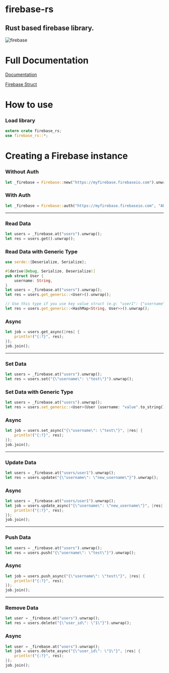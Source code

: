 # firebase-rs

Rust based firebase library.
---
![firebase](https://seeklogo.com/images/F/firebase-logo-402F407EE0-seeklogo.com.png 'Firebase')

# Full Documentation
[Documentation](https://docs.rs/firebase-rs/1.0.3/firebase_rs/)

[Firebase Struct](https://docs.rs/firebase-rs/1.0.3/firebase_rs/struct.Firebase.html)

# How to use

### Load library
````rust
extern crate firebase_rs;
use firebase_rs::*;
````

# Creating a Firebase instance

### Without Auth
````rust
let _firebase = Firebase::new("https://myfirebase.firebaseio.com").unwrap();
````

### With Auth
````rust
let _firebase = Firebase::auth("https://myfirebase.firebaseio.com", "AUTH_KEY").unwrap();
````

---

### Read Data
````rust
let users = _firebase.at("users").unwrap();
let res = users.get().unwrap();
````
### Read Data with Generic Type
````rust
use serde::{Deserialize, Serialize};

#[derive(Debug, Serialize, Deserialize)]
pub struct User {
    username: String,
}
let users = _firebase.at("users").unwrap();
let res = users.get_generic::<User>().unwrap();

// Use this type if you use key value struct (e.g: "user1": {"username": "value"})
let res = users.get_generic::<HashMap<String, User>>().unwrap();
````
### Async
````rust
let job = users.get_async(|res| {
    println!("{:?}", res);
});
job.join();
````

---

### Set Data
````rust
let users = _firebase.at("users").unwrap();
let res = users.set("{\"username\": \"test\"}").unwrap();
````
### Set Data with Generic Type
````rust
let users = _firebase.at("users").unwrap();
let res = users.set_generic::<User>(User {username: "value".to_string()}).unwrap();
````
### Async
````rust
let job = users.set_async("{\"username\": \"test\"}", |res| {
    println!("{:?}", res);
});
job.join();
````

---

### Update Data
````rust
let users = _firebase.at("users/user1").unwrap();
let res = users.update("{\"username\": \"new_username\"}").unwrap();
````
### Async
````rust
let users = _firebase.at("users/user1").unwrap();
let job = users.update_async("{\"username\": \"new_username\"}", |res| {
    println!("{:?}", res);
});
job.join();
````

---

### Push Data
````rust
let users = _firebase.at("users").unwrap();
let res = users.push("{\"username\": \"test\"}").unwrap();
````
### Async
````rust
let job = users.push_async("{\"username\": \"test\"}", |res| {
    println!("{:?}", res);
});
job.join();
````

---

### Remove Data
````rust
let user = _firebase.at("users").unwrap();
let res = users.delete("{\"user_id\": \"1\"}").unwrap();
````
### Async
````rust
let user = _firebase.at("users").unwrap();
let job = users.delete_async("{\"user_id\": \"1\"}", |res| {
    println!("{:?}", res);
});
job.join();
````







